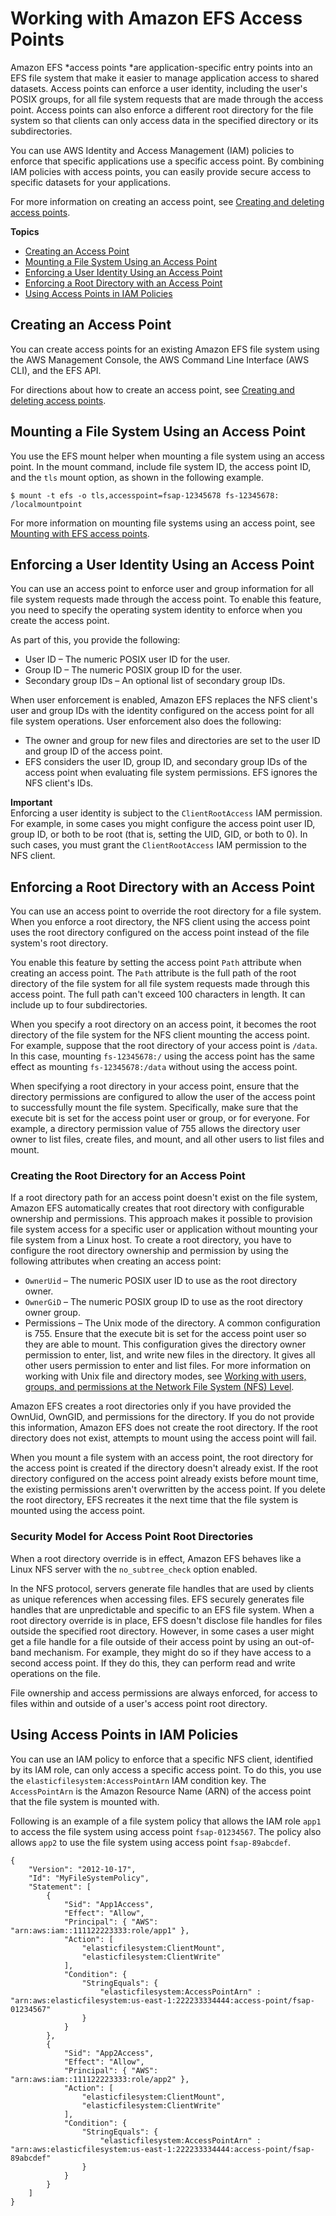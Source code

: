 # Working with Amazon EFS Access Points<a name="efs-access-points"></a>

Amazon EFS *access points *are application\-specific entry points into an EFS file system that make it easier to manage application access to shared datasets\. Access points can enforce a user identity, including the user's POSIX groups, for all file system requests that are made through the access point\. Access points can also enforce a different root directory for the file system so that clients can only access data in the specified directory or its subdirectories\.

You can use AWS Identity and Access Management \(IAM\) policies to enforce that specific applications use a specific access point\. By combining IAM policies with access points, you can easily provide secure access to specific datasets for your applications\. 

For more information on creating an access point, see [Creating and deleting access points](create-access-point.md)\.

**Topics**
+ [Creating an Access Point](#efs-access-poiont-create)
+ [Mounting a File System Using an Access Point](#mount-with-access-point)
+ [Enforcing a User Identity Using an Access Point](#enforce-identity-access-points)
+ [Enforcing a Root Directory with an Access Point](#enforce-root-directory-access-point)
+ [Using Access Points in IAM Policies](#access-points-iam-policy)

## Creating an Access Point<a name="efs-access-poiont-create"></a>

You can create access points for an existing Amazon EFS file system using the AWS Management Console, the AWS Command Line Interface \(AWS CLI\), and the EFS API\. 

For directions about how to create an access point, see [Creating and deleting access points](create-access-point.md)\.

## Mounting a File System Using an Access Point<a name="mount-with-access-point"></a>

You use the EFS mount helper when mounting a file system using an access point\. In the mount command, include file system ID, the access point ID, and the `tls` mount option, as shown in the following example\.

```
$ mount -t efs -o tls,accesspoint=fsap-12345678 fs-12345678: /localmountpoint
```

For more information on mounting file systems using an access point, see [Mounting with EFS access points](efs-mount-helper.md#mounting-access-points)\.

## Enforcing a User Identity Using an Access Point<a name="enforce-identity-access-points"></a>

You can use an access point to enforce user and group information for all file system requests made through the access point\. To enable this feature, you need to specify the operating system identity to enforce when you create the access point\.

As part of this, you provide the following:
+ User ID – The numeric POSIX user ID for the user\.
+ Group ID – The numeric POSIX group ID for the user\.
+ Secondary group IDs – An optional list of secondary group IDs\.

When user enforcement is enabled, Amazon EFS replaces the NFS client's user and group IDs with the identity configured on the access point for all file system operations\. User enforcement also does the following:
+ The owner and group for new files and directories are set to the user ID and group ID of the access point\.
+ EFS considers the user ID, group ID, and secondary group IDs of the access point when evaluating file system permissions\. EFS ignores the NFS client's IDs\.

**Important**  
Enforcing a user identity is subject to the `ClientRootAccess` IAM permission\.   
For example, in some cases you might configure the access point user ID, group ID, or both to be root \(that is, setting the UID, GID, or both to 0\)\. In such cases, you must grant the `ClientRootAccess` IAM permission to the NFS client\.

## Enforcing a Root Directory with an Access Point<a name="enforce-root-directory-access-point"></a>

You can use an access point to override the root directory for a file system\. When you enforce a root directory, the NFS client using the access point uses the root directory configured on the access point instead of the file system's root directory\. 

You enable this feature by setting the access point `Path` attribute when creating an access point\. The `Path` attribute is the full path of the root directory of the file system for all file system requests made through this access point\. The full path can't exceed 100 characters in length\. It can include up to four subdirectories\.

When you specify a root directory on an access point, it becomes the root directory of the file system for the NFS client mounting the access point\. For example, suppose that the root directory of your access point is `/data`\. In this case, mounting `fs-12345678:/` using the access point has the same effect as mounting `fs-12345678:/data` without using the access point\. 

When specifying a root directory in your access point, ensure that the directory permissions are configured to allow the user of the access point to successfully mount the file system\. Specifically, make sure that the execute bit is set for the access point user or group, or for everyone\. For example, a directory permission value of 755 allows the directory user owner to list files, create files, and mount, and all other users to list files and mount\.

### Creating the Root Directory for an Access Point<a name="create-root-directory-access-point"></a>

If a root directory path for an access point doesn't exist on the file system, Amazon EFS automatically creates that root directory with configurable ownership and permissions\. This approach makes it possible to provision file system access for a specific user or application without mounting your file system from a Linux host\. To create a root directory, you have to configure the root directory ownership and permission by using the following attributes when creating an access point:
+ `OwnerUid` – The numeric POSIX user ID to use as the root directory owner\.
+ `OwnerGiD` – The numeric POSIX group ID to use as the root directory owner group\.
+ Permissions – The Unix mode of the directory\. A common configuration is 755\. Ensure that the execute bit is set for the access point user so they are able to mount\. This configuration gives the directory owner permission to enter, list, and write new files in the directory\. It gives all other users permission to enter and list files\. For more information on working with Unix file and directory modes, see [Working with users, groups, and permissions at the Network File System \(NFS\) Level](accessing-fs-nfs-permissions.md)\.

Amazon EFS creates a root directories only if you have provided the OwnUid, OwnGID, and permissions for the directory\. If you do not provide this information, Amazon EFS does not create the root directory\. If the root directory does not exist, attempts to mount using the access point will fail\.

When you mount a file system with an access point, the root directory for the access point is created if the directory doesn't already exist\. If the root directory configured on the access point already exists before mount time, the existing permissions aren't overwritten by the access point\. If you delete the root directory, EFS recreates it the next time that the file system is mounted using the access point\.

### Security Model for Access Point Root Directories<a name="root-directory-security-access-point"></a>

When a root directory override is in effect, Amazon EFS behaves like a Linux NFS server with the `no_subtree_check` option enabled\. 

In the NFS protocol, servers generate file handles that are used by clients as unique references when accessing files\. EFS securely generates file handles that are unpredictable and specific to an EFS file system\. When a root directory override is in place, EFS doesn't disclose file handles for files outside the specified root directory\. However, in some cases a user might get a file handle for a file outside of their access point by using an out\-of\-band mechanism\. For example, they might do so if they have access to a second access point\. If they do this, they can perform read and write operations on the file\. 

File ownership and access permissions are always enforced, for access to files within and outside of a user's access point root directory\. 

## Using Access Points in IAM Policies<a name="access-points-iam-policy"></a>

You can use an IAM policy to enforce that a specific NFS client, identified by its IAM role, can only access a specific access point\. To do this, you use the `elasticfilesystem:AccessPointArn` IAM condition key\. The `AccessPointArn` is the Amazon Resource Name \(ARN\) of the access point that the file system is mounted with\.

Following is an example of a file system policy that allows the IAM role `app1` to access the file system using access point `fsap-01234567`\. The policy also allows `app2` to use the file system using access point `fsap-89abcdef`\.

```
{
    "Version": "2012-10-17",
    "Id": "MyFileSystemPolicy",
    "Statement": [
        {
            "Sid": "App1Access",
            "Effect": "Allow",
            "Principal": { "AWS": "arn:aws:iam::111122223333:role/app1" },
            "Action": [
                "elasticfilesystem:ClientMount",
                "elasticfilesystem:ClientWrite"
            ],
            "Condition": {
                "StringEquals": {
                    "elasticfilesystem:AccessPointArn" : "arn:aws:elasticfilesystem:us-east-1:222233334444:access-point/fsap-01234567"
                }
            }
        },
        {
            "Sid": "App2Access",
            "Effect": "Allow",
            "Principal": { "AWS": "arn:aws:iam::111122223333:role/app2" },
            "Action": [
                "elasticfilesystem:ClientMount",
                "elasticfilesystem:ClientWrite"
            ],
            "Condition": {
                "StringEquals": {
                    "elasticfilesystem:AccessPointArn" : "arn:aws:elasticfilesystem:us-east-1:222233334444:access-point/fsap-89abcdef"
                }
            }
        }
    ]
}
```